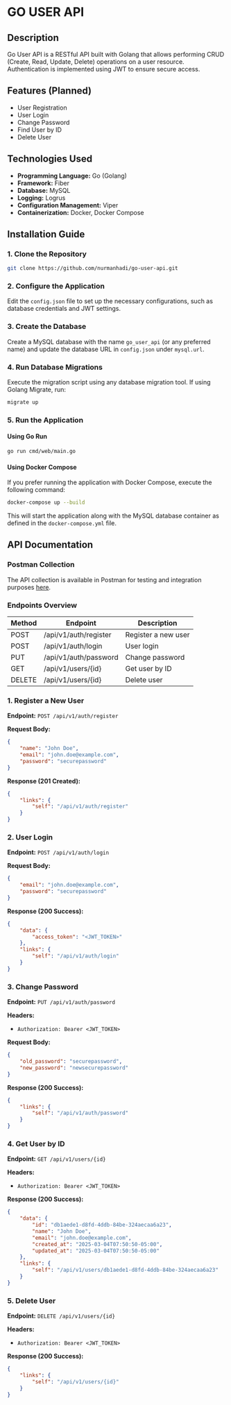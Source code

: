 # GO USER API

## Description

Go User API is a RESTful API built with Golang that allows performing CRUD (Create, Read, Update, Delete) operations on a user resource. Authentication is implemented using JWT to ensure secure access.

## Features (Planned)

- User Registration
- User Login
- Change Password
- Find User by ID
- Delete User

## Technologies Used

- **Programming Language:** Go (Golang)
- **Framework:** Fiber
- **Database:** MySQL
- **Logging:** Logrus
- **Configuration Management:** Viper
- **Containerization:** Docker, Docker Compose

## Installation Guide

### 1. Clone the Repository

```bash
git clone https://github.com/nurmanhadi/go-user-api.git
```

### 2. Configure the Application

Edit the `config.json` file to set up the necessary configurations, such as database credentials and JWT settings.

### 3. Create the Database

Create a MySQL database with the name `go_user_api` (or any preferred name) and update the database URL in `config.json` under `mysql.url`.

### 4. Run Database Migrations

Execute the migration script using any database migration tool. If using Golang Migrate, run:

```bash
migrate up
```

### 5. Run the Application

#### Using Go Run

```bash
go run cmd/web/main.go
```

#### Using Docker Compose

If you prefer running the application with Docker Compose, execute the following command:

```bash
docker-compose up --build
```

This will start the application along with the MySQL database container as defined in the `docker-compose.yml` file.

## API Documentation

### Postman Collection

The API collection is available in Postman for testing and integration purposes [here](https://www.postman.com/supply-observer-10980491/workspace/nurman-hadi/collection/40970638-05f05d8e-7aaf-4820-aaf9-aa17c7cb4d11?action=share&creator=40970638).

### Endpoints Overview

| Method  | Endpoint                | Description          |
|---------|-------------------------|----------------------|
| POST    | /api/v1/auth/register   | Register a new user |
| POST    | /api/v1/auth/login      | User login          |
| PUT     | /api/v1/auth/password   | Change password     |
| GET     | /api/v1/users/{id}      | Get user by ID      |
| DELETE  | /api/v1/users/{id}      | Delete user         |

### 1. Register a New User

**Endpoint:** `POST /api/v1/auth/register`

**Request Body:**
```json
{
    "name": "John Doe",
    "email": "john.doe@example.com",
    "password": "securepassword"
}
```

**Response (201 Created):**
```json
{
    "links": {
        "self": "/api/v1/auth/register"
    }
}
```

### 2. User Login

**Endpoint:** `POST /api/v1/auth/login`

**Request Body:**
```json
{
    "email": "john.doe@example.com",
    "password": "securepassword"
}
```

**Response (200 Success):**
```json
{
    "data": {
        "access_token": "<JWT_TOKEN>"
    },
    "links": {
        "self": "/api/v1/auth/login"
    }
}
```

### 3. Change Password

**Endpoint:** `PUT /api/v1/auth/password`

**Headers:**
- `Authorization: Bearer <JWT_TOKEN>`

**Request Body:**
```json
{
    "old_password": "securepassword",
    "new_password": "newsecurepassword"
}
```

**Response (200 Success):**
```json
{
    "links": {
        "self": "/api/v1/auth/password"
    }
}
```

### 4. Get User by ID

**Endpoint:** `GET /api/v1/users/{id}`

**Headers:**
- `Authorization: Bearer <JWT_TOKEN>`

**Response (200 Success):**
```json
{
    "data": {
        "id": "db1aede1-d8fd-4ddb-84be-324aecaa6a23",
        "name": "John Doe",
        "email": "john.doe@example.com",
        "created_at": "2025-03-04T07:50:50-05:00",
        "updated_at": "2025-03-04T07:50:50-05:00"
    },
    "links": {
        "self": "/api/v1/users/db1aede1-d8fd-4ddb-84be-324aecaa6a23"
    }
}
```

### 5. Delete User

**Endpoint:** `DELETE /api/v1/users/{id}`

**Headers:**
- `Authorization: Bearer <JWT_TOKEN>`

**Response (200 Success):**
```json
{
    "links": {
        "self": "/api/v1/users/{id}"
    }
}
```